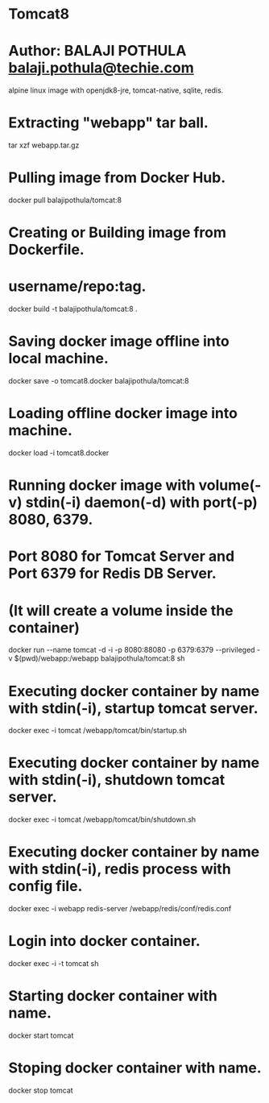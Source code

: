 # Tomcat8
# Author: BALAJI POTHULA <balaji.pothula@techie.com>

alpine linux image with openjdk8-jre, tomcat-native, sqlite, redis.

# Extracting "webapp" tar ball.
tar xzf webapp.tar.gz

# Pulling image from Docker Hub.
docker pull balajipothula/tomcat:8

# Creating or Building image from Dockerfile.
# username/repo:tag.
docker build -t balajipothula/tomcat:8 .

# Saving docker image offline into local machine.
docker save -o tomcat8.docker balajipothula/tomcat:8

# Loading offline docker image into machine.
docker load -i tomcat8.docker

# Running docker image with volume(-v) stdin(-i) daemon(-d) with port(-p) 8080, 6379.
# Port 8080 for Tomcat Server and Port 6379 for Redis DB Server.
# (It will create a volume inside the container)
docker run --name tomcat -d -i -p 8080:88080 -p 6379:6379 --privileged -v $(pwd)/webapp:/webapp balajipothula/tomcat:8 sh

# Executing docker container by name with stdin(-i), startup  tomcat server.
docker exec -i tomcat /webapp/tomcat/bin/startup.sh

# Executing docker container by name with stdin(-i), shutdown tomcat server.
docker exec -i tomcat /webapp/tomcat/bin/shutdown.sh

# Executing docker container by name with stdin(-i), redis process with config file. 
docker exec -i webapp redis-server /webapp/redis/conf/redis.conf

# Login into docker container.
docker exec -i -t tomcat sh

# Starting docker container with name.
docker start tomcat

# Stoping  docker container with name.
docker stop tomcat
